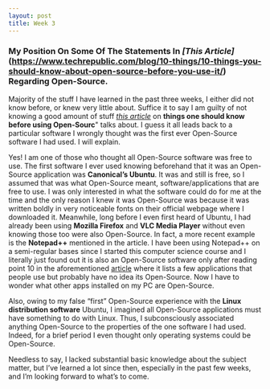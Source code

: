 ```yaml
---
layout: post
title: Week 3
---
```


### My Position On Some Of The Statements In _[This Article]_(https://www.techrepublic.com/blog/10-things/10-things-you-should-know-about-open-source-before-you-use-it/) Regarding Open-Source.


Majority of the stuff I have learned in the past three weeks, I either did not know before, or knew very little about. Suffice it to say I am guilty of not knowing a good amount of stuff _[this article](https://www.techrepublic.com/blog/10-things/10-things-you-should-know-about-open-source-before-you-use-it/)_ on **things one should know before using Open-Sourc**" talks about. I guess it all leads back to a particular software I wrongly thought was the first ever Open-Source software I had used. I will explain.

Yes! I am one of those who thought all Open-Source software was free to use. The first software I ever used knowing beforehand that it was an Open-Source application was **Canonical’s Ubuntu**. It was and still is free, so I assumed that was what Open-Source meant, software/applications that are free to use. I was only interested in what the software could do for me at the time and the only reason I knew it was Open-Source was because it was written boldly in very noticeable fonts on their official webpage where I downloaded it.
Meanwhile, long before I even first heard of Ubuntu, I had already been using **Mozilla Firefox** and **VLC Media Player** without even knowing those too were also Open-Source. In fact, a more recent example is the **Notepad++** mentioned in the article. I have been using Notepad++ on a semi-regular bases since I started this computer science course and I literally just found out it is also an Open-Source software only after reading point 10 in the aforementioned [article](https://www.techrepublic.com/blog/10-things/10-things-you-should-know-about-open-source-before-you-use-it/) where it lists a few applications that people use but probably have no idea its Open-Source. Now I have to wonder what other apps installed on my PC are Open-Source.

Also, owing to my false “first” Open-Source experience with the __Linux distribution software__ Ubuntu, I imagined all Open-Source applications must have something to do with Linux. Thus, I subconsciously associated anything Open-Source to the properties of the one software I had used. Indeed, for a brief period I even thought only operating systems could be Open-Source.

Needless to say, I lacked substantial basic knowledge about the subject matter, but I’ve learned a lot since then, especially in the past few weeks, and I’m looking forward to what’s to come. 
